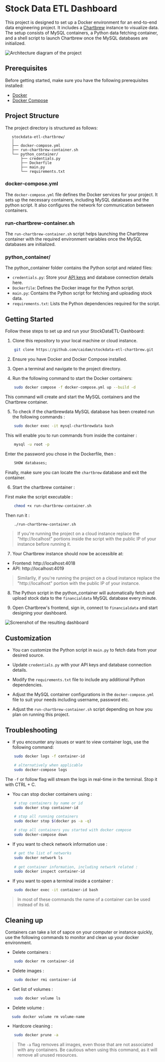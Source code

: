 # Stock Data ETL Dashboard

This project is designed to set up a Docker environment for an end-to-end data engineering project. It includes a [Chartbrew](https://hub.docker.com/r/razvanilin/chartbrew) instance to visualize data. The setup consists of MySQL containers, a Python data fetching container, and a shell script to launch Chartbrew once the MySQL databases are initialized.

![Architecture diagram of the project](https://github.com/caidam/stockdata-etl-chartbrew/blob/main/misc/pipeline-diagram.png)

## Prerequisites

Before getting started, make sure you have the following prerequisites installed:

- [Docker](https://www.docker.com/get-started/)
- [Docker Compose](https://docs.docker.com/compose/install/)

## Project Structure

The project directory is structured as follows:

 ```
    stockdata-etl-chartbrew/
    │
    ├── docker-compose.yml
    ├── run-chartbrew-container.sh
    └── python_container/
        ├── credentials.py
        ├── Dockerfile
        ├── main.py
        └── requirements.txt
 ```

### docker-compose.yml

The `docker-compose.yml` file defines the Docker services for your project. It sets up the necessary containers, including MySQL databases and the python script. It also configures the network for communication between containers.

### run-chartbrew-container.sh

The `run-chartbrew-container.sh` script helps launching the Chartbrew container with the required environment variables once the MySQL databases are initialized.

### python_container/

The python_container folder contains the Python script and related files:

- `credentials.py`: Store your [API keys](https://rapidapi.com/amansharma2910/api/realstonks) and database connection details here.
- `Dockerfile`: Defines the Docker image for the Python script.
- `main.py`: Contains the Python script for fetching and uploading stock data.
- `requirements.txt`: Lists the Python dependencies required for the script.

## Getting Started

Follow these steps to set up and run your StockDataETL-Dashboard:

1. Clone this repository to your local machine or cloud instance.

```bash
    git clone https://github.com/caidam/stockdata-etl-chartbrew.git
```

2. Ensure you have Docker and Docker Compose installed.

3. Open a terminal and navigate to the project directory.

4. Run the following command to start the Docker containers:

```bash
    sudo docker compose -f docker-compose.yml up --build -d
```
This command will create and start the MySQL containers and the Chartbrew container.

5. To check if the chartbrewdata MySQL database has been created run the following commands :

```bash
    sudo docker exec -it mysql-chartbrewdata bash
```

This will enable you to run commands from inside the container :

```bash
    mysql -u root -p
```

Enter the password you chose in the Dockerfile, then :

```sql
    SHOW databases;
```
Finally, make sure you can locate the `chartbrew` database and exit the container.

6. Start the chartbrew container :

First make the script executable :

```bash
    chmod +x run-chartbrew-container.sh
```

Then run it :

```bash
    ./run-chartbrew-container.sh
```

> If you're running the project on a cloud instance replace the "http://localhost" portions inside the script with the public IP of your instance before running it.

7. Your Chartbrew instance should now be accessible at:

- Frontend: http://localhost:4018
- API: http://localhost:4019

> Similarlly, if you're running the project on a cloud instance replace the "http://localhost" portion with the public IP of your instance.

8. The Python script in the python_container will automatically fetch and upload stock data to the `financialdata` MySQL database every minute.

9. Open Chartbrew's frontend, sign in, connect to `financialdata` and start designing your dashboard.

![Screenshot of the resulting dashboard](https://github.com/caidam/stockdata-etl-chartbrew/blob/main/misc/stockdataetl-dashboard.png)

## Customization

- You can customize the Python script in `main.py` to fetch data from your desired source.

- Update `credentials.py` with your API keys and database connection details.

- Modify the `requirements.txt` file to include any additional Python dependencies.

- Adjust the MySQL container configurations in the `docker-compose.yml` file to suit your needs including username, password etc.

- Adjust the `run-chartbrew-container.sh` script depending on how you plan on running this project.

## Troubleshooting

- If you encounter any issues or want to view container logs, use the following command:

```bash
    sudo docker logs -f container-id

    # alternatively when applicable
    sudo docker-compose logs
```

The `-f` or follow flag will stream the logs in real-time in the terminal. Stop it with CTRL + C.

- You can stop docker containers using :

```bash
    # stop containers by name or id
    sudo docker stop container-id

    # stop all running containers
    sudo docker stop $(docker ps -a -q)

    # stop all containers you started with docker compose
    sudo docker-compose down

```

- If you want to check network information use :

```bash
    # get the list of networks
    sudo docker network ls
    
    # get container information, including network related :
    sudo docker inspect container-id
```

- If you want to open a terminal inside a container :

```bash
    sudo docker exec -it container-id bash
```

> In most of these commands the name of a container can be used instead of its id.

## Cleaning up

Containers can take a lot of sapce on your computer or instance quickly, use the following commands to monitor and clean up your docker environment.

- Delete containers :

```bash
    sudo docker rm container-id
```

- Delete images :

``` bash
    sudo docker rmi container-id
```

- Get list of volumes :

```bash
    sudo docker volume ls
```
 - Delete volume :

 ```bash
    sudo docker volume rm volume-name
 ```

- Hardcore cleaning :

```bash
    sudo docker prune -a
```

> The `-a` flag removes all images, even those that are not associated with any containers. Be cautious when using this command, as it will remove all unused resources.
